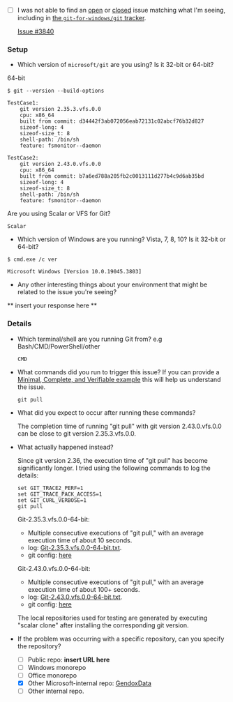  - [ ] I was not able to find an [open](https://github.com/microsoft/git/issues?q=is%3Aopen)
        or [closed](https://github.com/microsoft/git/issues?q=is%3Aclosed) issue matching
        what I'm seeing, including in [the `git-for-windows/git` tracker](https://github.com/git-for-windows/git/issues).

    [Issue #3840](https://github.com/git-for-windows/git/issues/3840)
### Setup

 - Which version of `microsoft/git` are you using? Is it 32-bit or 64-bit?

64-bit

```
$ git --version --build-options

TestCase1: 
    git version 2.35.3.vfs.0.0
    cpu: x86_64
    built from commit: d34442f3ab072056eab72131c02abcf76b32d827
    sizeof-long: 4
    sizeof-size_t: 8
    shell-path: /bin/sh
    feature: fsmonitor--daemon

TestCase2:
    git version 2.43.0.vfs.0.0
    cpu: x86_64
    built from commit: b7a6ed788a205fb2c0013111d277b4c9d6ab35bd
    sizeof-long: 4
    sizeof-size_t: 8
    shell-path: /bin/sh
    feature: fsmonitor--daemon
```

Are you using Scalar or VFS for Git?
```
Scalar
```
 - Which version of Windows are you running? Vista, 7, 8, 10? Is it 32-bit or 64-bit?

```
$ cmd.exe /c ver

Microsoft Windows [Version 10.0.19045.3803]
```

 - Any other interesting things about your environment that might be related
   to the issue you're seeing?

** insert your response here **

### Details

 - Which terminal/shell are you running Git from? e.g Bash/CMD/PowerShell/other
    ```
    CMD
    ```
 - What commands did you run to trigger this issue? If you can provide a
   [Minimal, Complete, and Verifiable example](http://stackoverflow.com/help/mcve)
   this will help us understand the issue.

    ```
    git pull
    ```
 - What did you expect to occur after running these commands?

    The completion time of running "git pull" with git version 2.43.0.vfs.0.0 can be close to git version 2.35.3.vfs.0.0.


 - What actually happened instead?

    Since git version 2.36, the execution time of "git pull" has become significantly longer. I tried using the following commands to log the details:

    ```
    set GIT_TRACE2_PERF=1
    set GIT_TRACE_PACK_ACCESS=1
    set GIT_CURL_VERBOSE=1
    git pull
    ```

    Git-2.35.3.vfs.0.0-64-bit:
      - Multiple consecutive executions of "git pull," with an average execution time of about 10 seconds.
      - log: [Git-2.35.3.vfs.0.0-64-bit.txt](https://github.com/v-liuweining/MSGitPERFLogs/blob/main/Git-2.35.3.vfs.0.0-64-bit/git_pull_with_GIT_TRACE2_PERF-GIT_TRACE_PACK_ACCESS-GIT_CURL_VERBOSE.txt).
      - git config: [here](https://github.com/v-liuweining/MSGitPERFLogs/blob/main/Git-2.35.3.vfs.0.0-64-bit/git_config_list_show_origin.txt)

    Git-2.43.0.vfs.0.0-64-bit:
      - Multiple consecutive executions of "git pull," with an average execution time of about 100+ seconds.
      - log: [Git-2.43.0.vfs.0.0-64-bit.txt](https://github.com/v-liuweining/MSGitPERFLogs/blob/main/Git-2.43.0.vfs.0.0-64-bit/git_pull_with_GIT_TRACE2_PERF-GIT_TRACE_PACK_ACCESS-GIT_CURL_VERBOSE.txt).
      - git config: [here](https://github.com/v-liuweining/MSGitPERFLogs/blob/main/Git-2.43.0.vfs.0.0-64-bit/git_config_list_show_origin.txt)

    The local repositories used for testing are generated by executing "scalar clone" after installing the corresponding git version.

 - If the problem was occurring with a specific repository, can you specify
   the repository?

   * [ ] Public repo: **insert URL here**
   * [ ] Windows monorepo
   * [ ] Office monorepo
   * [x] Other Microsoft-internal repo: [GendoxData](https://ointprotocol.visualstudio.com/GendoxData/_git/GendoxData)
   * [ ] Other internal repo.
